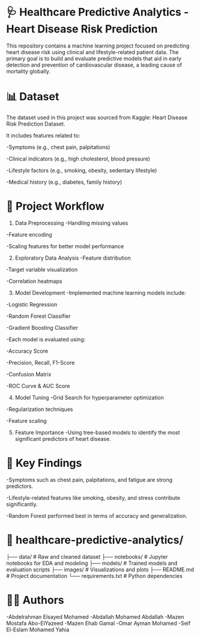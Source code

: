 # 🩺 Healthcare Predictive Analytics - Heart Disease Risk Prediction
This repository contains a machine learning project focused on predicting heart disease risk using clinical and lifestyle-related patient data. The primary goal is to build and evaluate predictive models that aid in early detection and prevention of cardiovascular disease, a leading cause of mortality globally.

# 📊 Dataset
The dataset used in this project was sourced from Kaggle: Heart Disease Risk Prediction Dataset.

It includes features related to:

-Symptoms (e.g., chest pain, palpitations)

-Clinical indicators (e.g., high cholesterol, blood pressure)

-Lifestyle factors (e.g., smoking, obesity, sedentary lifestyle)

-Medical history (e.g., diabetes, family history)

# 🧠 Project Workflow
1. Data Preprocessing
 -Handling missing values

 -Feature encoding

 -Scaling features for better model performance

2. Exploratory Data Analysis
 -Feature distribution

 -Target variable visualization

 -Correlation heatmaps

3. Model Development
 -Implemented machine learning models include:

 -Logistic Regression

 -Random Forest Classifier

 -Gradient Boosting Classifier

 -Each model is evaluated using:

 -Accuracy Score

 -Precision, Recall, F1-Score

 -Confusion Matrix

 -ROC Curve & AUC Score

4. Model Tuning
 -Grid Search for hyperparameter optimization

 -Regularization techniques

 -Feature scaling

5. Feature Importance
 -Using tree-based models to identify the most significant predictors of heart disease.

# 🎯 Key Findings
 -Symptoms such as chest pain, palpitations, and fatigue are strong predictors.

 -Lifestyle-related features like smoking, obesity, and stress contribute significantly.

 -Random Forest performed best in terms of accuracy and generalization.

# 📁 healthcare-predictive-analytics/
├── data/                  # Raw and cleaned dataset
├── notebooks/             # Jupyter notebooks for EDA and modeling
├── models/                # Trained models and evaluation scripts
├── images/                # Visualizations and plots
├── README.md              # Project documentation
└── requirements.txt       # Python dependencies

# 👨‍💻 Authors
-Abdelrahman Elsayed Mohamed
-Abdallah Mohamed Abdallah
-Mazen Mostafa Abo-ElYazeed
-Mazen Ehab Gamal
-Omar Ayman Mohamed
-Seif El-Eslam Mohamed Yahia
